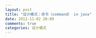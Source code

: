 ```yaml
---
layout: post
title: "设计模式：命令（command） in java"
date: 2012-11-02 20:09
comments: true
categories: 设计模式
---
```

